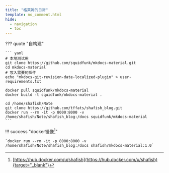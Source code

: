 ```yaml
---
title: "格莱姆的日常"
template: no_comment.html
hide:
  - navigation
  - toc
---
```


??? quote "自构建"

    ``` yaml
    # 本地测试用
    git clone https://github.com/squidfunk/mkdocs-material.git
    cd mkdocs-material
    # 写入需要的插件
    echo "mkdocs-git-revision-date-localized-plugin" > user-requirements.txt

    docker pull squidfunk/mkdocs-material
    docker build -t squidfunk/mkdocs-material .

    cd /home/shafish/Note
    git clone https://github.com/tffats/shafish_blog.git
    docker run --rm -it -p 8000:8000 -v /home/shafish/Note/shafish_blog:/docs squidfunk/mkdocs-material
    ```

!!! success "docker镜像[^1]"

    `docker run --rm -it -p 8000:8000 -v /home/shafish/Note/shafish_blog:/docs shafish/mkdocs-material:1.0`

[^1]: [https://hub.docker.com/u/shafish](https://hub.docker.com/u/shafish){target="_blank"}
